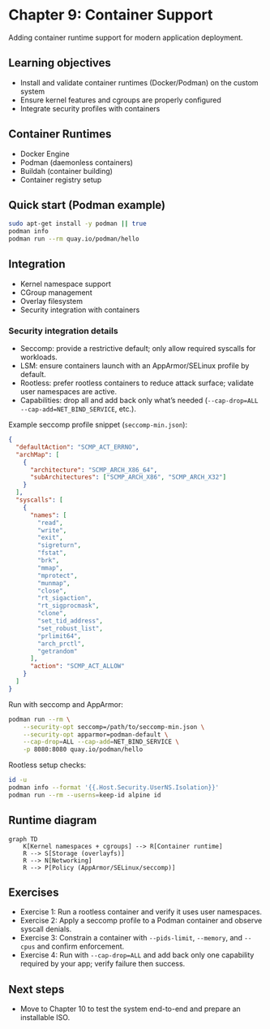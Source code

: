 # Chapter 9: Container Support

Adding container runtime support for modern application deployment.

## Learning objectives

- Install and validate container runtimes (Docker/Podman) on the custom system
- Ensure kernel features and cgroups are properly configured
- Integrate security profiles with containers

## Container Runtimes

- Docker Engine
- Podman (daemonless containers)
- Buildah (container building)
- Container registry setup

## Quick start (Podman example)

```bash
sudo apt-get install -y podman || true
podman info
podman run --rm quay.io/podman/hello
```

## Integration

- Kernel namespace support
- CGroup management
- Overlay filesystem
- Security integration with containers

### Security integration details

- Seccomp: provide a restrictive default; only allow required syscalls for workloads.
- LSM: ensure containers launch with an AppArmor/SELinux profile by default.
- Rootless: prefer rootless containers to reduce attack surface; validate user namespaces are active.
- Capabilities: drop all and add back only what’s needed (`--cap-drop=ALL --cap-add=NET_BIND_SERVICE`, etc.).

Example seccomp profile snippet (`seccomp-min.json`):

```json
{
  "defaultAction": "SCMP_ACT_ERRNO",
  "archMap": [
    {
      "architecture": "SCMP_ARCH_X86_64",
      "subArchitectures": ["SCMP_ARCH_X86", "SCMP_ARCH_X32"]
    }
  ],
  "syscalls": [
    {
      "names": [
        "read",
        "write",
        "exit",
        "sigreturn",
        "fstat",
        "brk",
        "mmap",
        "mprotect",
        "munmap",
        "close",
        "rt_sigaction",
        "rt_sigprocmask",
        "clone",
        "set_tid_address",
        "set_robust_list",
        "prlimit64",
        "arch_prctl",
        "getrandom"
      ],
      "action": "SCMP_ACT_ALLOW"
    }
  ]
}
```

Run with seccomp and AppArmor:

```bash
podman run --rm \
	--security-opt seccomp=/path/to/seccomp-min.json \
	--security-opt apparmor=podman-default \
	--cap-drop=ALL --cap-add=NET_BIND_SERVICE \
	-p 8080:8080 quay.io/podman/hello
```

Rootless setup checks:

```bash
id -u
podman info --format '{{.Host.Security.UserNS.Isolation}}'
podman run --rm --userns=keep-id alpine id
```

## Runtime diagram

```mermaid
graph TD
	K[Kernel namespaces + cgroups] --> R[Container runtime]
	R --> S[Storage (overlayfs)]
	R --> N[Networking]
	R --> P[Policy (AppArmor/SELinux/seccomp)]
```

## Exercises

- Exercise 1: Run a rootless container and verify it uses user namespaces.
- Exercise 2: Apply a seccomp profile to a Podman container and observe syscall denials.
- Exercise 3: Constrain a container with `--pids-limit`, `--memory`, and `--cpus` and confirm enforcement.
- Exercise 4: Run with `--cap-drop=ALL` and add back only one capability required by your app; verify failure then success.

## Next steps

- Move to Chapter 10 to test the system end-to-end and prepare an installable ISO.
